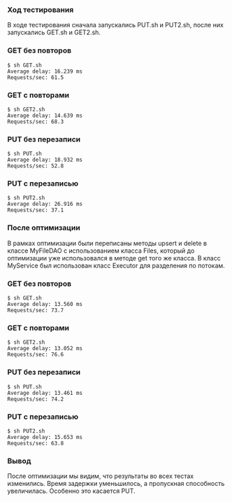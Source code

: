 ### Ход тестирования

В ходе тестирования сначала запускались PUT.sh и PUT2.sh, после них запускались GET.sh и GET2.sh.

### GET без повторов
```
$ sh GET.sh
Average delay: 16.239 ms
Requests/sec: 61.5
```
### GET с повторами
```
$ sh GET2.sh
Average delay: 14.639 ms
Requests/sec: 68.3
```
### PUT без перезаписи
```
$ sh PUT.sh
Average delay: 18.932 ms
Requests/sec: 52.8
```
### PUT с перезаписью
```
$ sh PUT2.sh
Average delay: 26.916 ms
Requests/sec: 37.1
```

### После оптимизации

В рамках оптимизации были переписаны методы upsert и delete в классе MyFileDAO с использованием класса Files, который до оптимизации уже использовался в методе get того же класса. В класс MyService был использован класс Executor для разделения по потокам.

### GET без повторов
```
$ sh GET.sh
Average delay: 13.560 ms
Requests/sec: 73.7
```
### GET с повторами
```
$ sh GET2.sh
Average delay: 13.052 ms
Requests/sec: 76.6
```
### PUT без перезаписи
```
$ sh PUT.sh
Average delay: 13.461 ms
Requests/sec: 74.2
```
### PUT с перезаписью
```
$ sh PUT2.sh
Average delay: 15.653 ms
Requests/sec: 63.8
```

### Вывод

После оптимизации мы видим, что результаты во всех тестах изменились. Время задержки уменьшилось, а пропускная способность увеличилась. Особенно это касается PUT.